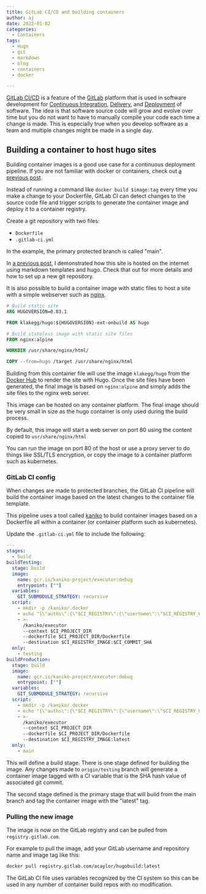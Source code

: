 ```yaml
---
title: GitLab CI/CD and building containers
author: aj
date: 2022-01-02
categories:
  - Containers
tags:
  - Hugo
  - git
  - markdown
  - blog
  - containers
  - docker

---
```


[GitLab CI/CD][1] is a feature of the [GitLab][2] platform that is used in software development for [Continuous Integration][3], [Delivery][4], and [Deployment][5] of software. The idea is that software source code will grow and evolve over time but you do not want to have to manually compile your code each time a change is made. This is especially true when you develop software as a team and multiple changes might be made in a single day.

## Building a container to host hugo sites

Building container images is a good use case for a continuous deployment pipeline. If you are not familiar with docker or containers, check out [a previous post][6].

Instead of running a command like `docker build $image:tag` every time you make a change to your Dockerfile, GitLab CI can detect changes to the source code file and trigger scripts to generate the container image and deploy it to a container registry.

Create a git repository with two files:

- `Dockerfile`
- `.gitlab-ci.yml`

In the example, the primary protected branch is called "main".

In [a previous post][7], I demonstrated how this site is hosted on the internet using markdown templates and hugo. Check that out for more details and how to set up a new git repository.

It is also possible to build a container image with static files to host a site with a simple webserver such as [nginx][8].

```Dockerfile
# Build static site
ARG HUGOVERSION=0.83.1

FROM klakegg/hugo:${HUGOVERSION}-ext-onbuild AS hugo

# Build stateless image with static site files
FROM nginx:alpine

WORKDIR /usr/share/nginx/html/

COPY --from=hugo /target /usr/share/nginx/html
```

Building from this container file will use the image `klakegg/hugo` from the [Docker Hub][9] to render the site with Hugo. Once the site files have been generated, the final image is based on `nginx:alpine` and simply adds the site files to the nginx web server.

This image can be hosted on any container platform. The final image should be very small in size as the hugo container is only used during the build process.

By default, this image will start a web server on port 80 using the content copied to `usr/share/nginx/html`

You can run the image on port 80 of the host or use a proxy server to do things like SSL/TLS encryption, or copy the image to a container platform such as kubernetes.

### GitLab CI config

When changes are made to protected branches, the GitLab CI pipeline will build the container image based on the latest changes to the container file template.

This pipeline uses a tool called [kaniko][10] to build container images based on a Dockerfile all within a container (or container platform such as kubernetes).

Update the `.gitlab-ci.yml` file to include the following:

```yaml
---
stages:
  - build
buildTesting:
  stage: build
  image:
    name: gcr.io/kaniko-project/executor:debug
    entrypoint: [""]
  variables:
    GIT_SUBMODULE_STRATEGY: recursive
  script:
    - mkdir -p /kaniko/.docker
    - echo "{\"auths\":{\"$CI_REGISTRY\":{\"username\":\"$CI_REGISTRY_USER\",\"password\":\"$CI_REGISTRY_PASSWORD\"}}}" > /kaniko/.docker/config.json
    - >-
      /kaniko/executor
      --context $CI_PROJECT_DIR
      --dockerfile $CI_PROJECT_DIR/Dockerfile
      --destination $CI_REGISTRY_IMAGE:$CI_COMMIT_SHA
  only:
    - testing
buildProduction:
  stage: build
  image:
    name: gcr.io/kaniko-project/executor:debug
    entrypoint: [""]
  variables:
    GIT_SUBMODULE_STRATEGY: recursive
  script:
    - mkdir -p /kaniko/.docker
    - echo "{\"auths\":{\"$CI_REGISTRY\":{\"username\":\"$CI_REGISTRY_USER\",\"password\":\"$CI_REGISTRY_PASSWORD\"}}}" > /kaniko/.docker/config.json
    - >-
      /kaniko/executor
      --context $CI_PROJECT_DIR
      --dockerfile $CI_PROJECT_DIR/Dockerfile
      --destination $CI_REGISTRY_IMAGE:latest
  only:
    - main
```

This will define a build stage. There is one stage defined for building the image. Any changes made to `origin/testing` branch will generate a container image tagged with a CI variable that is the SHA hash value of associated git commit.

The second stage defined is the primary stage that will build from the main branch and tag the container image with the "latest" tag.

### Pulling the new image

The image is now on the GitLab registry and can be pulled from `registry.gitlab.com`.

For example to pull the image, add your GitLab username and repository name and image tag like this:

```bash
docker pull registry.gitlab.com/acaylor/hugobuild:latest
```

The GitLab CI file uses variables recognized by the CI system so this can be used in any number of container build repos with no modification.

 [1]: https://docs.gitlab.com/ee/ci/
 [2]: https://en.wikipedia.org/wiki/GitLab
 [3]: https://docs.gitlab.com/ee/ci/introduction/index.html#continuous-integration
 [4]: https://docs.gitlab.com/ee/ci/introduction/index.html#continuous-delivery
 [5]: https://docs.gitlab.com/ee/ci/introduction/index.html#continuous-deployment
 [6]: /posts/containers/
 [7]: /posts/building-this-blog/
 [8]: https://docs.nginx.com/nginx/admin-guide/web-server/
 [9]: https://hub.docker.com/
 [10]: https://github.com/GoogleContainerTools/kaniko
